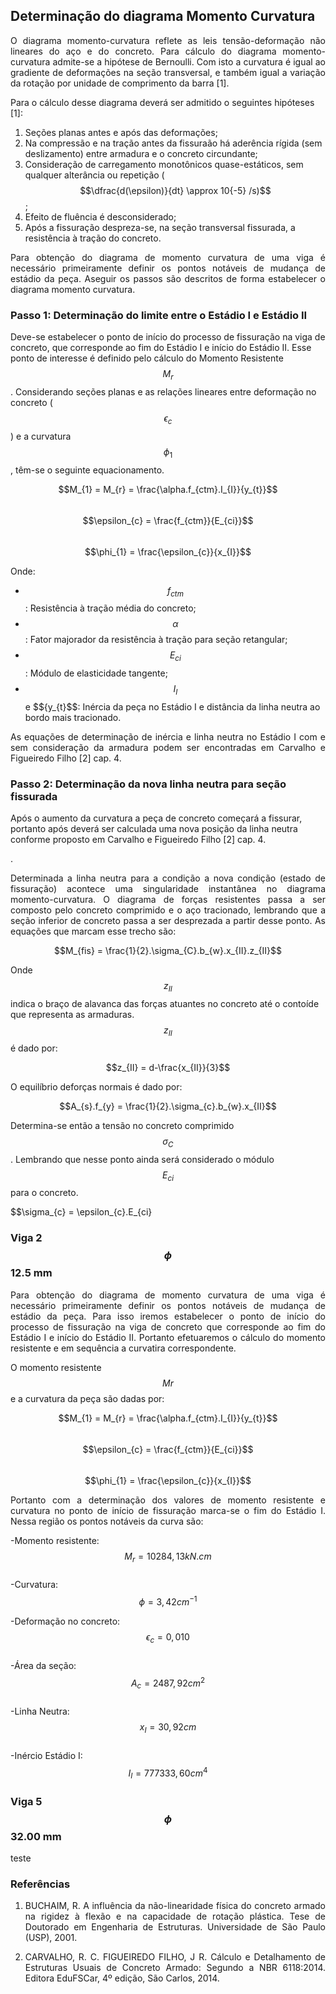 <script src="https://polyfill.io/v3/polyfill.min.js?features=es6"></script> 
<script id="MathJax-script" async src="https://cdn.jsdelivr.net/npm/mathjax@3/es5/tex-mml-chtml.js"></script>

## Determinação do diagrama Momento Curvatura

<p style="text-align: justify;">O diagrama momento-curvatura reflete as leis tensão-deformação não lineares do aço e do concreto. Para cálculo do diagrama momento-curvatura admite-se a hipótese de Bernoulli. Com isto a curvatura é igual ao gradiente de deformações na seção transversal, e também igual a variação da rotação por unidade de comprimento da barra [1].</p> 

Para o cálculo desse diagrama deverá ser admitido o seguintes hipóteses [1]:  
1. Seções planas antes e após das deformações;  
2. Na compressão e na tração antes da fissuraão há aderência rígida (sem deslizamento) entre armadura e o concreto circundante;  
3. Consideração de carregamento monotônicos quase-estáticos, sem qualquer alterância ou repetição ($$\dfrac{d(\epsilon)}{dt} \approx 10{-5} /s)$$;  
4. Efeito de fluência é desconsiderado;  
5. Após a fissuração despreza-se, na seção transversal fissurada, a resistência à tração do concreto.  

<p style="text-align: justify;">Para obtenção do diagrama de momento curvatura de uma viga é necessário primeiramente definir os pontos notáveis de mudança de estádio da peça. Aseguir os passos são descritos de forma estabelecer o diagrama momento curvatura.</p>

### Passo 1: Determinação do limite entre o Estádio I e Estádio II

Deve-se estabelecer o ponto de início do processo de fissuração na viga de concreto, que corresponde ao fim do Estádio I e início do Estádio II. Esse ponto de interesse é definido pelo cálculo do Momento Resistente $$M_{r}$$. Considerando seções planas e as relações lineares entre deformação no concreto ($$\epsilon_{c}$$) e a curvatura $$\phi_{1}$$, têm-se o seguinte equacionamento.

$$M_{1} = M_{r} = \frac{\alpha.f_{ctm}.I_{I}}{y_{t}}$$  
$$\epsilon_{c} = \frac{f_{ctm}}{E_{ci}}$$     
$$\phi_{1} = \frac{\epsilon_{c}}{x_{I}}$$  

Onde:
+ $$f_{ctm}$$: Resistência à tração média do concreto;
+ $$\alpha$$: Fator majorador da resistência à tração para seção retangular;
+ $$E_{ci}$$: Módulo de elasticidade tangente;
+ $$I_{I}$$ e $${y_{t}$$: Inércia da peça no Estádio I e distância da linha neutra ao bordo mais tracionado.

<p style="text-align: justify;">As equações de determinação de inércia e linha neutra no Estádio I com e sem consideração da armadura podem ser encontradas em Carvalho e Figueiredo Filho [2] cap. 4.</p>

### Passo 2: Determinação da nova linha neutra para seção fissurada

Após o aumento da curvatura a peça de concreto começará a fissurar, portanto após deverá ser calculada uma nova posição da linha neutra conforme proposto em Carvalho e Figueiredo Filho [2] cap. 4.</p>.

<p style="text-align: justify;">Determinada a linha neutra para a condição a nova condição (estado de fissuração) acontece uma singularidade instantânea no diagrama momento-curvatura. O diagrama de forças resistentes passa a ser composto pelo concreto comprimido e o aço tracionado, lembrando que a seção inferior de concreto passa a ser desprezada a partir desse ponto. As equações que marcam esse trecho são: </p>

$$M_{fis} = \frac{1}{2}.\sigma_{C}.b_{w}.x_{II}.z_{II}$$

Onde $$z_{II}$$ indica o braço de alavanca das forças atuantes no concreto até o contoíde que representa as armaduras. $$z_{II}$$ é dado por:

$$z_{II} = d-\frac{x_{II}}{3}$$

O equilíbrio deforças normais é dado por:

$$A_{s}.f_{y} = \frac{1}{2}.\sigma_{c}.b_{w}.x_{II}$$   

Determina-se então a tensão no concreto comprimido $$\sigma_{C}$$. Lembrando que nesse ponto ainda será considerado o módulo $$E_{ci}$$ para o concreto.

$$\sigma_{c} = \epsilon_{c}.E_{ci}



### Viga 2$$\phi$$12.5 mm

<p style="text-align: justify;"> Para obtenção do diagrama de momento curvatura de uma viga é necessário primeiramente definir os pontos notáveis de mudança de estádio da peça. Para isso iremos estabelecer o ponto de início do processo de fissuração na viga de concreto que corresponde ao fim do Estádio I e início do Estádio II. Portanto efetuaremos o cálculo do momento resistente e em sequência a curvatira correspondente. </p> 

O momento resistente $$Mr$$ e a curvatura da peça são dadas por:

$$M_{1} = M_{r} = \frac{\alpha.f_{ctm}.I_{I}}{y_{t}}$$    
$$\epsilon_{c} = \frac{f_{ctm}}{E_{ci}}$$  
$$\phi_{1} = \frac{\epsilon_{c}}{x_{I}}$$  

<p style="text-align: justify;"> Portanto com a determinação dos valores de momento resistente e curvatura no ponto de início de fissuração marca-se o fim do Estádio I. Nessa região os pontos notáveis da curva são: </p> 

-Momento resistente: $$M_{r} = 10284,13 kN.cm$$  
-Curvatura: $$\phi = 3,42 cm^{-1}$$  

-Deformação no concreto: $$\epsilon_{c} = 0,010 %$$  
-Área da seção: $$A_{c} = 2487,92 cm^{2}$$  
-Linha Neutra: $$x_{I} = 30,92 cm$$  
-Inércio Estádio I: $$I_{I} = 777333,60 cm^{4}$$  

### Viga 5$$\phi$$32.00 mm

<p style="text-align: justify;"> teste </p> 

### Referências

1. <p style="text-align: justify;">BUCHAIM, R. A influência da não-linearidade física do concreto armado na rigidez à flexão e na capacidade de rotação plástica. Tese de Doutorado em Engenharia de Estruturas. Universidade de São Paulo (USP), 2001.</p>

2. <p style="text-align: justify;">CARVALHO, R. C. FIGUEIREDO FILHO, J R. Cálculo e Detalhamento de Estruturas Usuais de Concreto Armado: Segundo a NBR 6118:2014. Editora EduFSCar, 4º edição, São Carlos, 2014.</p>
